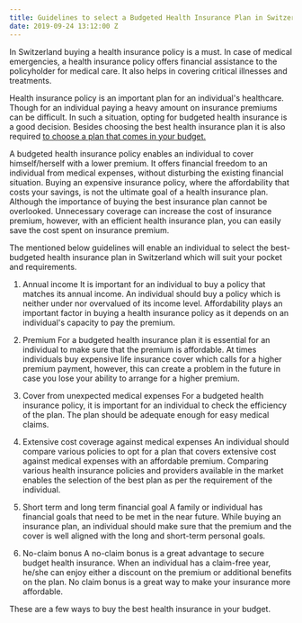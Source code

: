 ```yaml
---
title: Guidelines to select a Budgeted Health Insurance Plan in Switzerland
date: 2019-09-24 13:12:00 Z
---
```


In Switzerland buying a health insurance policy is a must. In case of medical emergencies, a health insurance policy offers financial assistance to the policyholder for medical care. It also helps in covering critical illnesses and treatments.

Health insurance policy is an important plan for an individual's healthcare. Though for an individual paying a heavy amount on insurance premiums can be difficult. In such a situation, opting for budgeted health insurance is a good decision. Besides choosing the best health insurance plan it is also required [to choose a plan that comes in your budget. ](https://www.gute-krankenkasse.ch/gunstige-krankenkasse/)

A budgeted health insurance policy enables an individual to cover himself/herself with a lower premium. It offers financial freedom to an individual from medical expenses, without disturbing the existing financial situation. Buying an expensive insurance policy, where the affordability that costs your savings, is not the ultimate goal of a health insurance plan. Although the importance of buying the best insurance plan cannot be overlooked. Unnecessary coverage can increase the cost of insurance premium, however, with an efficient health insurance plan, you can easily save the cost spent on insurance premium.

The mentioned below guidelines will enable an individual to select the best-budgeted health insurance plan in Switzerland which will suit your pocket and requirements.

1. Annual income
It is important for an individual to buy a policy that matches its annual income. An individual should buy a policy which is neither under nor overvalued of its income level. Affordability plays an important factor in buying a health insurance policy as it depends on an individual's capacity to pay the premium.

2. Premium
For a budgeted health insurance plan it is essential for an individual to make sure that the premium is affordable. At times individuals buy expensive life insurance cover which calls for a higher premium payment, however, this can create a problem in the future in case you lose your ability to arrange for a higher premium.

3. Cover from unexpected medical expenses
For a budgeted health insurance policy, it is important for an individual to check the efficiency of the plan. The plan should be adequate enough for easy medical claims.

4. Extensive cost coverage against medical expenses
An individual should compare various policies to opt for a plan that covers extensive cost against medical expenses with an affordable premium. Comparing various health insurance policies and providers available in the market enables the selection of the best plan as per the requirement of the individual.

5. Short term and long term financial goal
A family or individual has financial goals that need to be met in the near future. While buying an insurance plan, an individual should make sure that the premium and the cover is well aligned with the long and short-term personal goals.

6. No-claim bonus
A no-claim bonus is a great advantage to secure budget health insurance. When an individual has a claim-free year, he/she can enjoy either a discount on the premium or additional benefits on the plan. No claim bonus is a great way to make your insurance more affordable.

These are a few ways to buy the best health insurance in your budget. 







 
